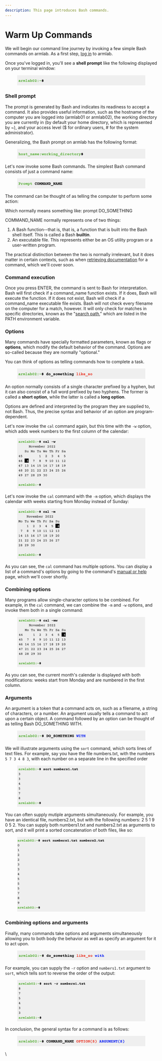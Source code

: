 ```yaml
---
description: This page introduces Bash commands.
---
```


# Warm Up Commands

We will begin our command line journey by invoking a few simple Bash commands on armlab. As a first step, [log in](../armlab/background/logging-into-armlab.md) to armlab.&#x20;

Once you've logged in, you'll see a **shell prompt** like the following displayed on your terminal window:

<figure><img src="../.gitbook/assets/Screenshot 2023-04-25 at 3.08.46 PM.png" alt=""><figcaption></figcaption></figure>

### Shell prompt

The prompt is generated by Bash and indicates its readiness to accept a command. It also provides useful information, such as the hostname of the computer you are logged into (armlab01 or armlab02), the working directory you are currently in (by default your home directory, which is represented by \~), and your access level ($ for ordinary users, # for the system administrator).

Generalizing, the Bash prompt on armlab has the following format:&#x20;

<figure><img src="../.gitbook/assets/Screenshot 2023-04-25 at 3.08.28 PM.png" alt=""><figcaption></figcaption></figure>

Let's now invoke some Bash commands. The simplest Bash command consists of just a command name:

<figure><img src="../.gitbook/assets/Screenshot 2023-04-25 at 3.38.37 PM.png" alt=""><figcaption></figcaption></figure>

The command can be thought of as telling the computer to perform some action:

Which normally means something like: prompt DO\_SOMETHING



COMMAND\_NAME normally represents one of two things:

1. A Bash function--that is, that is, a function that is built into the Bash shell itself. This is called a Bash **builtin**.&#x20;
2. An executable file. This represents either be an OS utility program or a user-written program.&#x20;

The practical distinction between the two is normally irrelevant, but it does matter in certain contexts, such as when [retrieving documentation](getting-help.md) for a command, which we'll cover soon.&#x20;

### Command execution

Once you press ENTER, the command is sent to Bash for interpretation. Bash will first check if a command\_name function exists. If it does, Bash will execute the function. If it does not exist, Bash will check if a command\_name executable file exists. Bash will not check every filename on the computer for a match, however. It will only check for matches in specific directories, known as the "[search path](search-path.md)," which are listed in the PATH environment variable. &#x20;

### Options

Many commands have specially formatted parameters, known as flags or **options**, which modify the default behavior of the command. Options are so-called because they are normally "optional."

You can think of options as telling commands how to complete a task. &#x20;

<figure><img src="../.gitbook/assets/Screenshot 2023-04-25 at 4.14.09 PM.png" alt=""><figcaption></figcaption></figure>

An option normally consists of a single character prefixed by a hyphen, but it can also consist of a full word prefixed by two hyphens. The former is called a **short option**, while the latter is called a **long option**. &#x20;

Options are defined and interpreted by the program they are supplied to, not Bash. Thus, the precise syntax and behavior of an option are program-dependent.&#x20;

Let's now invoke the `cal` command again, but this time with the `-w` option, which adds week numbers to the first column of the calendar:

<figure><img src="../.gitbook/assets/Screenshot 2023-04-25 at 4.14.38 PM.png" alt=""><figcaption></figcaption></figure>

Let's now invoke the `cal` command with the `-m` option, which displays the calendar with weeks starting from Monday instead of Sunday:

<figure><img src="../.gitbook/assets/Screenshot 2023-04-25 at 4.14.49 PM.png" alt=""><figcaption></figcaption></figure>

As you can see, the `cal` command has multiple options. You can display a list of a command's options by going to the command's [manual or help](getting-help.md) page, which we'll cover shortly.&#x20;

### Combining options

Many programs allow single-character options to be combined. For example, in the `cal` command, we can combine the `-m` and `-w` options, and invoke them both in a single command:

<figure><img src="../.gitbook/assets/Screenshot 2023-04-25 at 4.15.00 PM.png" alt=""><figcaption></figcaption></figure>

As you can see, the current month's calendar is displayed with both modifications: weeks start from Monday and are numbered in the first column.

### Arguments

An argument is a token that a command acts on, such as a filename, a string of characters, or a number. An argument usually tells a command to act upon a certain object. A command followed by an option can be thought of as telling Bash DO\_SOMETHING WITH.

<figure><img src="../.gitbook/assets/Screenshot 2023-04-25 at 6.32.35 PM.png" alt=""><figcaption></figcaption></figure>

We will illustrate arguments using the `sort` command, which sorts lines of text files. For example, say you have the file numbers.txt, with the numbers `5 7 3 4 8 3`, with each number on a separate line in the specified order

<figure><img src="../.gitbook/assets/Screenshot 2023-04-25 at 6.59.10 PM.png" alt=""><figcaption></figcaption></figure>

You can often supply mutiple arguments simultaneously. For example, you have an identical file, numbers2.txt, but with the following numbers: 2 5 1 9 0 5 2. You can supply both numbers1.txt and numbers2.txt as arguments to sort, and it will print a sorted concatenation of both files, like so:&#x20;

<figure><img src="../.gitbook/assets/Screenshot 2023-04-25 at 7.00.46 PM.png" alt=""><figcaption></figcaption></figure>

### Combining options and arguments

Finally, many commands take options and arguments simultaneously allowing you to both body the behavior as well as specify an argument for it to act upon.&#x20;

<figure><img src="../.gitbook/assets/Screenshot 2023-04-25 at 4.13.50 PM.png" alt=""><figcaption></figcaption></figure>

For example, you can supply the `-r` option and `numbers1.txt` argument to `sort`, which tells sort to reverse the order of the output:&#x20;

<figure><img src="../.gitbook/assets/Screenshot 2023-04-25 at 7.19.34 PM.png" alt=""><figcaption></figcaption></figure>

In conclusion, the general syntax for a command is as follows:

<figure><img src="../.gitbook/assets/Screenshot 2023-04-25 at 4.16.43 PM.png" alt=""><figcaption></figcaption></figure>

\
